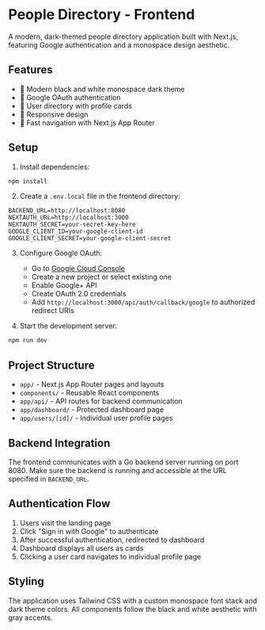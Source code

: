 # People Directory - Frontend

A modern, dark-themed people directory application built with Next.js, featuring Google authentication and a monospace design aesthetic.

## Features

- 🎨 Modern black and white monospace dark theme
- 🔐 Google OAuth authentication
- 👥 User directory with profile cards
- 📱 Responsive design
- 🚀 Fast navigation with Next.js App Router

## Setup
1. Install dependencies:
```bash
npm install
```
2. Create a `.env.local` file in the frontend directory:
```env
BACKEND_URL=http://localhost:8080
NEXTAUTH_URL=http://localhost:3000
NEXTAUTH_SECRET=your-secret-key-here
GOOGLE_CLIENT_ID=your-google-client-id
GOOGLE_CLIENT_SECRET=your-google-client-secret
```

3. Configure Google OAuth:
   - Go to [Google Cloud Console](https://console.cloud.google.com/)
   - Create a new project or select existing one
   - Enable Google+ API
   - Create OAuth 2.0 credentials
   - Add `http://localhost:3000/api/auth/callback/google` to authorized redirect URIs

4. Start the development server:
```bash
npm run dev
```

## Project Structure

- `app/` - Next.js App Router pages and layouts
- `components/` - Reusable React components
- `app/api/` - API routes for backend communication
- `app/dashboard/` - Protected dashboard page
- `app/users/[id]/` - Individual user profile pages

## Backend Integration

The frontend communicates with a Go backend server running on port 8080. Make sure the backend is running and accessible at the URL specified in `BACKEND_URL`.

## Authentication Flow

1. Users visit the landing page
2. Click "Sign in with Google" to authenticate
3. After successful authentication, redirected to dashboard
4. Dashboard displays all users as cards
5. Clicking a user card navigates to individual profile page

## Styling

The application uses Tailwind CSS with a custom monospace font stack and dark theme colors. All components follow the black and white aesthetic with gray accents.
